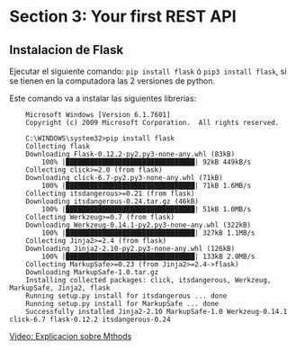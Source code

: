 # Section 3: Your first REST API

## Instalacion de Flask

Ejecutar el siguiente comando: ```pip install flask``` ó ```pip3 install flask```, si se tienen en la computadora las 2 versiones de python.

Este comando va a instalar las siguientes librerias:

```
    Microsoft Windows [Version 6.1.7601]
    Copyright (c) 2009 Microsoft Corporation.  All rights reserved.

    C:\WINDOWS\system32>pip install flask
    Collecting flask
    Downloading Flask-0.12.2-py2.py3-none-any.whl (83kB)
        100% |████████████████████████████████| 92kB 449kB/s
    Collecting click>=2.0 (from flask)
    Downloading click-6.7-py2.py3-none-any.whl (71kB)
        100% |████████████████████████████████| 71kB 1.6MB/s
    Collecting itsdangerous>=0.21 (from flask)
    Downloading itsdangerous-0.24.tar.gz (46kB)
        100% |████████████████████████████████| 51kB 1.0MB/s
    Collecting Werkzeug>=0.7 (from flask)
    Downloading Werkzeug-0.14.1-py2.py3-none-any.whl (322kB)
        100% |████████████████████████████████| 327kB 1.1MB/s
    Collecting Jinja2>=2.4 (from flask)
    Downloading Jinja2-2.10-py2.py3-none-any.whl (126kB)
        100% |████████████████████████████████| 133kB 2.0MB/s
    Collecting MarkupSafe>=0.23 (from Jinja2>=2.4->flask)
    Downloading MarkupSafe-1.0.tar.gz
    Installing collected packages: click, itsdangerous, Werkzeug, MarkupSafe, Jinja2, flask
    Running setup.py install for itsdangerous ... done
    Running setup.py install for MarkupSafe ... done
    Successfully installed Jinja2-2.10 MarkupSafe-1.0 Werkzeug-0.14.1 click-6.7 flask-0.12.2 itsdangerous-0.24
```

[Video: Explicacion sobre Mthods](https://www.udemy.com/rest-api-flask-and-python/learn/v4/t/lecture/5960108?start=0)